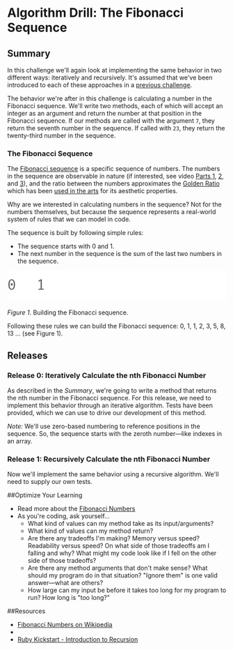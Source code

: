 # Algorithm Drill: The Fibonacci Sequence

## Summary
In this challenge we'll again look at implementing the same behavior in two different ways:  iteratively and recursively.  It's assumed that we've been introduced to each of these approaches in a [previous challenge](../../algorithm-drill-factorial-challenge).

The behavior we're after in this challenge is calculating a number in the Fibonacci sequence.  We'll write two methods, each of which will accept an integer as an argument and return the number at that position in the Fibonacci sequence.  If our methods are called with the argument `7`, they return the seventh number in the sequence.  If called with `23`, they return the twenty-third number in the sequence.


### The Fibonacci Sequence
The [Fibonacci sequence](http://en.wikipedia.org/wiki/Fibonacci_number) is a specific sequence of numbers.  The numbers in the sequence are observable in nature (if interested, see video [Parts 1](http://www.youtube.com/watch?v=ahXIMUkSXX0), [2](http://www.youtube.com/watch?v=lOIP_Z_-0Hs), and [3](http://www.youtube.com/watch?v=14-NdQwKz9w)), and the ratio between the numbers approximates the [Golden Ratio](https://en.wikipedia.org/wiki/Golden_ratio) which has been [used in the arts](https://en.wikipedia.org/wiki/List_of_works_designed_with_the_golden_ratio) for its aesthetic properties.

Why are we interested in calculating numbers in the sequence?  Not for the numbers themselves, but because the sequence represents a real-world system of rules that we can model in code.

The sequence is built by following simple rules:

- The sequence starts with 0 and 1.
- The next number in the sequence is the sum of the last two numbers in the sequence.

![building the Fibonacci sequence](readme-assets/build_fibonacci_sequence.gif)

*Figure 1*. Building the Fibonacci sequence.

Following these rules we can build the Fibonacci sequence:  0, 1, 1, 2, 3, 5, 8, 13 ... (see Figure 1).


## Releases
### Release 0: Iteratively Calculate the nth Fibonacci Number
As described in the *Summary*, we're going to write a method that returns the nth number in the Fibonacci sequence.  For this release, we need to implement this behavior through an iterative algorithm.  Tests have been provided, which we can use to drive our development of this method.

*Note:* We'll use zero-based numbering to reference positions in the sequence.  So, the sequence starts with the zeroth number—like indexes in an array.


### Release 1: Recursively Calculate the nth Fibonacci Number
Now we'll implement the same behavior using a recursive algorithm.  We'll need to supply our own tests.


##Optimize Your Learning

* Read more about the [Fibonacci Numbers](source/fib_reference.md)
* As you're coding, ask yourself…
  * What kind of values can my method take as its input/arguments?
  * What kind of values can my method return?
  * Are there any tradeoffs I'm making? Memory versus speed? Readability versus speed? On what side of those tradeoffs am I falling and why? What might my code look like if I fell on the other side of those tradeoffs?
  * Are there any method arguments that don't make sense? What should my program do in that situation? "Ignore them" is one valid answer—what are others?
  * How large can my input be before it takes too long for my program to run? How long is "too long?"

##Resources

* [Fibonacci Numbers on Wikipedia](http://en.wikipedia.org/wiki/Fibonacci_number)
* 
* [Ruby Kickstart - Introduction to Recursion](https://vimeo.com/24716767)
